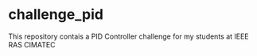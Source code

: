 # challenge_pid
This repository contais a PID Controller challenge for my students at IEEE RAS CIMATEC
